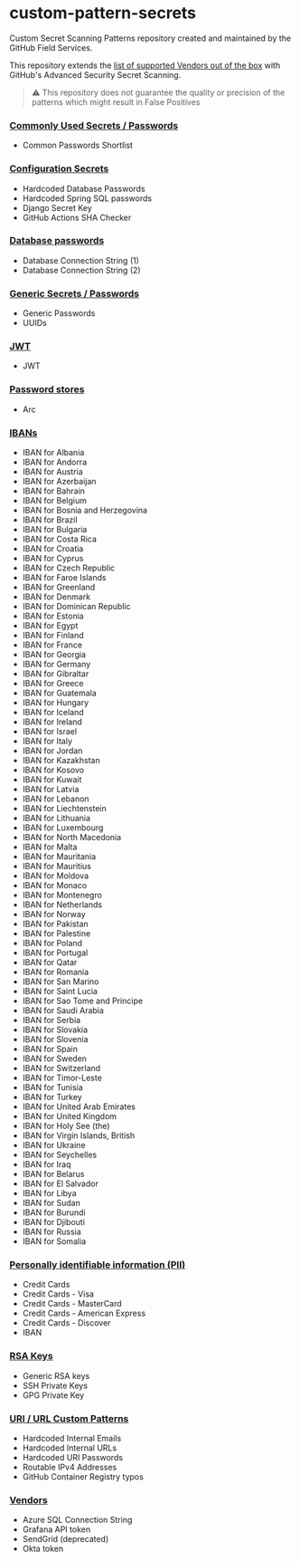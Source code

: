 # custom-pattern-secrets

Custom Secret Scanning Patterns repository created and maintained by the GitHub Field Services.

This repository extends the [list of supported Vendors out of the box](https://docs.github.com/en/enterprise-cloud@latest/code-security/secret-scanning/secret-scanning-patterns) with GitHub's Advanced Security Secret Scanning.

> :warning: This repository does not guarantee the quality or precision of the patterns which might result in False Positives


### [Commonly Used Secrets / Passwords](/home/azureuser/secret-scanning-custom-patterns/common)

- Common Passwords Shortlist


### [Configuration Secrets](/home/azureuser/secret-scanning-custom-patterns/configs)

- Hardcoded Database Passwords
- Hardcoded Spring SQL passwords
- Django Secret Key
- GitHub Actions SHA Checker


### [Database passwords](/home/azureuser/secret-scanning-custom-patterns/database)

- Database Connection String (1)
- Database Connection String (2)


### [Generic Secrets / Passwords](/home/azureuser/secret-scanning-custom-patterns/generic)

- Generic Passwords
- UUIDs


### [JWT](/home/azureuser/secret-scanning-custom-patterns/jwt)

- JWT


### [Password stores](/home/azureuser/secret-scanning-custom-patterns/password_store)

- Arc


### [IBANs](/home/azureuser/secret-scanning-custom-patterns/pii/generate_iban)

- IBAN for Albania
- IBAN for Andorra
- IBAN for Austria
- IBAN for Azerbaijan
- IBAN for Bahrain
- IBAN for Belgium
- IBAN for Bosnia and Herzegovina
- IBAN for Brazil
- IBAN for Bulgaria
- IBAN for Costa Rica
- IBAN for Croatia
- IBAN for Cyprus
- IBAN for Czech Republic
- IBAN for Faroe Islands
- IBAN for Greenland
- IBAN for Denmark
- IBAN for Dominican Republic
- IBAN for Estonia
- IBAN for Egypt
- IBAN for Finland
- IBAN for France
- IBAN for Georgia
- IBAN for Germany
- IBAN for Gibraltar
- IBAN for Greece
- IBAN for Guatemala
- IBAN for Hungary
- IBAN for Iceland
- IBAN for Ireland
- IBAN for Israel
- IBAN for Italy
- IBAN for Jordan
- IBAN for Kazakhstan
- IBAN for Kosovo
- IBAN for Kuwait
- IBAN for Latvia
- IBAN for Lebanon
- IBAN for Liechtenstein
- IBAN for Lithuania
- IBAN for Luxembourg
- IBAN for North Macedonia
- IBAN for Malta
- IBAN for Mauritania
- IBAN for Mauritius
- IBAN for Moldova
- IBAN for Monaco
- IBAN for Montenegro
- IBAN for Netherlands
- IBAN for Norway
- IBAN for Pakistan
- IBAN for Palestine
- IBAN for Poland
- IBAN for Portugal
- IBAN for Qatar
- IBAN for Romania
- IBAN for San Marino
- IBAN for Saint Lucia
- IBAN for Sao Tome and Principe
- IBAN for Saudi Arabia
- IBAN for Serbia
- IBAN for Slovakia
- IBAN for Slovenia
- IBAN for Spain
- IBAN for Sweden
- IBAN for Switzerland
- IBAN for Timor-Leste
- IBAN for Tunisia
- IBAN for Turkey
- IBAN for United Arab Emirates
- IBAN for United Kingdom
- IBAN for Holy See (the)
- IBAN for Virgin Islands, British
- IBAN for Ukraine
- IBAN for Seychelles
- IBAN for Iraq
- IBAN for Belarus
- IBAN for El Salvador
- IBAN for Libya
- IBAN for Sudan
- IBAN for Burundi
- IBAN for Djibouti
- IBAN for Russia
- IBAN for Somalia


### [Personally identifiable information (PII)](/home/azureuser/secret-scanning-custom-patterns/pii)

- Credit Cards
- Credit Cards - Visa
- Credit Cards - MasterCard
- Credit Cards - American Express
- Credit Cards - Discover
- IBAN


### [RSA Keys](/home/azureuser/secret-scanning-custom-patterns/rsa)

- Generic RSA keys
- SSH Private Keys
- GPG Private Key


### [URI / URL Custom Patterns](/home/azureuser/secret-scanning-custom-patterns/uri)

- Hardcoded Internal Emails
- Hardcoded Internal URLs
- Hardcoded URI Passwords
- Routable IPv4 Addresses
- GitHub Container Registry typos


### [Vendors](/home/azureuser/secret-scanning-custom-patterns/vendors)

- Azure SQL Connection String
- Grafana API token
- SendGrid (deprecated)
- Okta token

